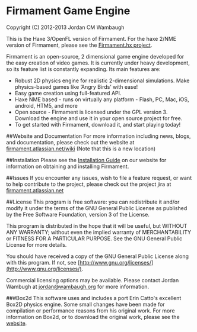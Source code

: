 Firmament Game Engine
=====================

Copyright (C) 2012-2013 Jordan CM Wambaugh

This is the Haxe 3/OpenFL version of Firmament. For the haxe 2/NME version of Firmament, please see the [Firmament.hx project](https://github.com/martamius/Firmament.hx).

Firmament is an open-source, 2 dimensional game engine developed for the easy creation of video games.
It is currently under heavy development, so its feature list is constantly expanding. Its main features are:

* Robust 2D physics engine for realistic 2-dimensional simulations. Make physics-based games like ‘Angry Birds’ with ease!
* Easy game creation using full-featured API.
* Haxe NME based - runs on virtually any platform - Flash, PC, Mac, iOS, android, HTM5, and more
* Open source - Firmament is licensed under the GPL version 3. Download the engine and use it in your open source project for free.
* To get started with Firmament, download it, and start playing today!


##Website and Documentation
For more information including news, blogs, and documentation, please check out the website at [firmament.atlassian.net/wiki](https://firmament.atlassian.net/wiki) (Note that this is a new location)

##Installation
Please see the [Installation Guide](https://firmament.atlassian.net/wiki/display/FE/Installation) on our website for information on obtaining and installing Firmament.

##Issues
If you encounter any issues, wish to file a feature request, or want to help contribute to the project, please check out the project jira at [firmament.atlassian.net](https://firmament.atlassian.net/)

##License
This program is free software: you can redistribute it and/or modify
it under the terms of the GNU General Public License as published by
the Free Software Foundation, version 3 of the License.

This program is distributed in the hope that it will be useful,
but WITHOUT ANY WARRANTY; without even the implied warranty of
MERCHANTABILITY or FITNESS FOR A PARTICULAR PURPOSE.  See the
GNU General Public License for more details.

You should have received a copy of the GNU General Public License
along with this program.  If not, see [http://www.gnu.org/licenses/](http://www.gnu.org/licenses/).

Commercial licensing options may be available. Please contact Jordan Wambugh at [jordan@wambaugh.org](mailto:jordan@wambaugh.org) for more information.

###Box2d
This software uses and includes a port Erin Catto's excellent Box2D physics engine. Some small changes have been made for compilation or performance reasons from his original work. For more information on Box2d, or to download the original work, please see the [website](http://box2d.org/).
